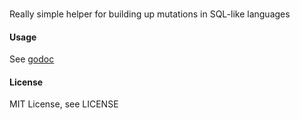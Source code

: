 ###

Really simple helper for building up mutations in SQL-like languages

#### Usage

See [godoc](http://godoc.org/github.com/opsmatic/batchbuilder)

#### License

MIT License, see LICENSE
